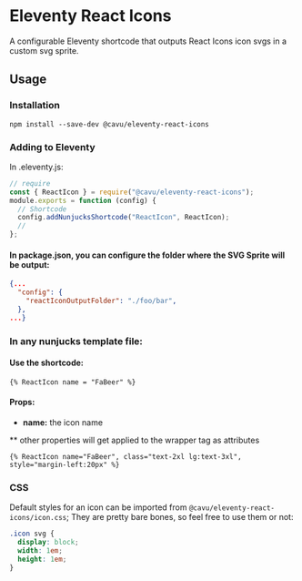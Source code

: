 # Eleventy React Icons

A configurable Eleventy shortcode that outputs React Icons icon svgs in a custom svg sprite.

## Usage

### Installation

`npm install --save-dev @cavu/eleventy-react-icons`

### Adding to Eleventy

In .eleventy.js:

```js
// require
const { ReactIcon } = require("@cavu/eleventy-react-icons");
module.exports = function (config) {
  // Shortcode
  config.addNunjucksShortcode("ReactIcon", ReactIcon);
  //
};
```

#### In package.json, you can configure the folder where the SVG Sprite will be output:

```json
{...
  "config": {
    "reactIconOutputFolder": "./foo/bar",
  },
...}
```

### In any nunjucks template file:

#### Use the shortcode:

```
{% ReactIcon name = "FaBeer" %}
```

#### Props:

- **name:** the icon name

\*\* other properties will get applied to the wrapper tag as attributes

```
{% ReactIcon name="FaBeer", class="text-2xl lg:text-3xl", style="margin-left:20px" %}
```

### CSS

Default styles for an icon can be imported from `@cavu/eleventy-react-icons/icon.css`;
They are pretty bare bones, so feel free to use them or not:

```css
.icon svg {
  display: block;
  width: 1em;
  height: 1em;
}
```
